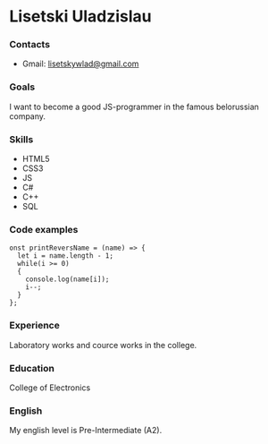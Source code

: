 # Lisetski Uladzislau

### Contacts

* Gmail: lisetskywlad@gmail.com

### Goals

I want to become a good JS-programmer in the famous belorussian company.

### Skills

* HTML5
* CSS3
* JS
* C#
* C++
* SQL

### Code examples

```
onst printReversName = (name) => {
  let i = name.length - 1;
  while(i >= 0)
  {
    console.log(name[i]);
    i--;
  }
};
```

### Experience

Laboratory works and cource works in the college.

### Education

College of Electronics

### English

My english level is Pre-Intermediate (A2).
